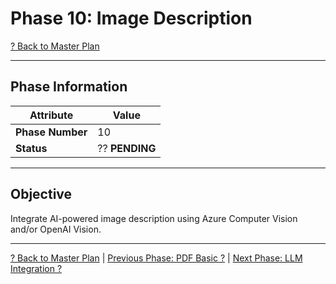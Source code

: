 # Phase 10: Image Description

[? Back to Master Plan](../../MasterPlan.md)

---

## Phase Information

| Attribute | Value |
|-----------|-------|
| **Phase Number** | 10 |
| **Status** | ?? **PENDING** |

---

## Objective

Integrate AI-powered image description using Azure Computer Vision and/or OpenAI Vision.

---

[? Back to Master Plan](../../MasterPlan.md) | [Previous Phase: PDF Basic ?](Phase-09.md) | [Next Phase: LLM Integration ?](Phase-11.md)
